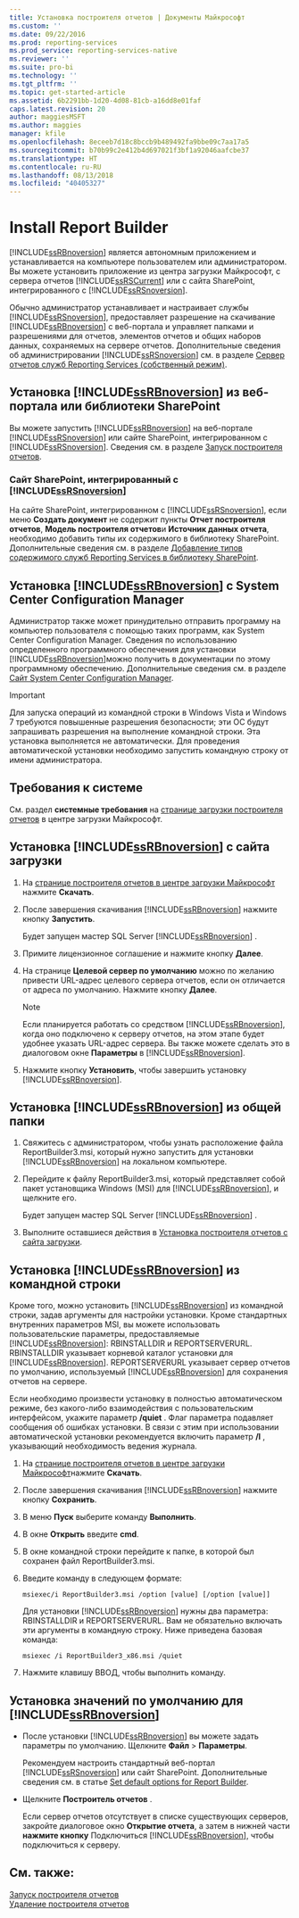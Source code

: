 ```yaml
---
title: Установка построителя отчетов | Документы Майкрософт
ms.custom: ''
ms.date: 09/22/2016
ms.prod: reporting-services
ms.prod_service: reporting-services-native
ms.reviewer: ''
ms.suite: pro-bi
ms.technology: ''
ms.tgt_pltfrm: ''
ms.topic: get-started-article
ms.assetid: 6b2291bb-1d20-4d08-81cb-a16dd8e01faf
caps.latest.revision: 20
author: maggiesMSFT
ms.author: maggies
manager: kfile
ms.openlocfilehash: 8eceeb7d18c8bccb9b489492fa9bbe09c7aa17a5
ms.sourcegitcommit: b70b99c2e412b4d697021f3bf1a92046aafcbe37
ms.translationtype: HT
ms.contentlocale: ru-RU
ms.lasthandoff: 08/13/2018
ms.locfileid: "40405327"
---
```

# <a name="install-report-builder"></a>Install Report Builder
  [!INCLUDE[ssRBnoversion](../../includes/ssrbnoversion.md)] является автономным приложением и устанавливается на компьютере пользователем или администратором. Вы можете установить приложение из центра загрузки Майкрософт, с сервера отчетов [!INCLUDE[ssRSCurrent](../../includes/ssrscurrent-md.md)] или с сайта SharePoint, интегрированного с [!INCLUDE[ssRSnoversion](../../includes/ssrsnoversion-md.md)].  
  
 Обычно администратор устанавливает и настраивает службы [!INCLUDE[ssRSnoversion](../../includes/ssrsnoversion-md.md)], предоставляет разрешение на скачивание [!INCLUDE[ssRBnoversion](../../includes/ssrbnoversion.md)] с веб-портала и управляет папками и разрешениями для отчетов, элементов отчетов и общих наборов данных, сохраняемых на сервере отчетов. Дополнительные сведения об администрировании [!INCLUDE[ssRSnoversion](../../includes/ssrsnoversion-md.md)] см. в разделе [Сервер отчетов служб Reporting Services (собственный режим)](../../reporting-services/report-server/reporting-services-report-server-native-mode.md).  
  
## <a name="install-includessrbnoversionincludesssrbnoversionmd-from--a--web-portal-or-sharepoint-library"></a>Установка [!INCLUDE[ssRBnoversion](../../includes/ssrbnoversion.md)] из веб-портала или библиотеки SharePoint 
  
 Вы можете запустить [!INCLUDE[ssRBnoversion](../../includes/ssrbnoversion.md)] на веб-портале [!INCLUDE[ssRSnoversion](../../includes/ssrsnoversion-md.md)] или сайте SharePoint, интегрированном с [!INCLUDE[ssRSnoversion](../../includes/ssrsnoversion-md.md)]. Сведения см. в разделе [Запуск построителя отчетов](../../reporting-services/report-builder/start-report-builder.md).  
  
### <a name="sharepoint-site-integrated-with-includessrsnoversionincludesssrsnoversion-mdmd"></a>Сайт SharePoint, интегрированный с [!INCLUDE[ssRSnoversion](../../includes/ssrsnoversion-md.md)]
  
 На сайте SharePoint, интегрированном с [!INCLUDE[ssRSnoversion](../../includes/ssrsnoversion-md.md)], если меню **Создать документ** не содержит пункты **Отчет построителя отчетов**, **Модель построителя отчетов**и **Источник данных отчета**, необходимо добавить типы их содержимого в библиотеку SharePoint. Дополнительные сведения см. в разделе [Добавление типов содержимого служб Reporting Services в библиотеку SharePoint](../../reporting-services/report-server-sharepoint/add-reporting-services-content-types-to-a-sharepoint-library.md).  
 
## <a name="install-includessrbnoversionincludesssrbnoversionmd-with-system-center-configuration-manager"></a>Установка [!INCLUDE[ssRBnoversion](../../includes/ssrbnoversion.md)] с System Center Configuration Manager 
  
 Администратор также может принудительно отправить программу на компьютер пользователя с помощью таких программ, как System Center Configuration Manager. Сведения по использованию определенного программного обеспечения для установки [!INCLUDE[ssRBnoversion](../../includes/ssrbnoversion.md)]можно получить в документации по этому программному обеспечению. Дополнительные сведения см. в разделе [Сайт System Center Configuration Manager](https://www.microsoft.com/en-us/cloud-platform/system-center-configuration-manager).  
  
> [!IMPORTANT]  
>  Для запуска операций из командной строки в Windows Vista и Windows 7 требуются повышенные разрешения безопасности; эти ОС будут запрашивать разрешения на выполнение командной строки. Эта установка выполняется не автоматически. Для проведения автоматической установки необходимо запустить командную строку от имени администратора.  
  
## <a name="system-requirements"></a>Требования к системе
  
 См. раздел **системные требования** на [странице загрузки построителя отчетов](http://go.microsoft.com/fwlink/?LinkID=734968) в центре загрузки Майкрософт.
  
##  <a name="download"></a> Установка [!INCLUDE[ssRBnoversion](../../includes/ssrbnoversion.md)] с сайта загрузки  
  
1.  На [странице построителя отчетов в центре загрузки Майкрософт](http://go.microsoft.com/fwlink/?LinkID=734968) нажмите **Скачать**.  
  
2.  После завершения скачивания [!INCLUDE[ssRBnoversion](../../includes/ssrbnoversion.md)] нажмите кнопку **Запустить**.  
  
     Будет запущен мастер SQL Server [!INCLUDE[ssRBnoversion](../../includes/ssrbnoversion.md)] .  
  
3.  Примите лицензионное соглашение и нажмите кнопку **Далее**.  
  
4.  На странице **Целевой сервер по умолчанию** можно по желанию привести URL-адрес целевого сервера отчетов, если он отличается от адреса по умолчанию. Нажмите кнопку **Далее**.  
  
    > [!NOTE]  
    >  Если планируется работать со средством [!INCLUDE[ssRBnoversion](../../includes/ssrbnoversion.md)], когда оно подключено к серверу отчетов, на этом этапе будет удобнее указать URL-адрес сервера. Вы также можете сделать это в диалоговом окне **Параметры** в [!INCLUDE[ssRBnoversion](../../includes/ssrbnoversion.md)].  
  
5.  Нажмите кнопку **Установить**, чтобы завершить установку [!INCLUDE[ssRBnoversion](../../includes/ssrbnoversion.md)].  
  
## <a name="to-install-includessrbnoversionincludesssrbnoversionmd-from-a-share"></a>Установка [!INCLUDE[ssRBnoversion](../../includes/ssrbnoversion.md)] из общей папки  
  
1.  Свяжитесь с администратором, чтобы узнать расположение файла ReportBuilder3.msi, который нужно запустить для установки [!INCLUDE[ssRBnoversion](../../includes/ssrbnoversion.md)] на локальном компьютере.  
  
2.  Перейдите к файлу ReportBuilder3.msi, который представляет собой пакет установщика Windows (MSI) для [!INCLUDE[ssRBnoversion](../../includes/ssrbnoversion.md)], и щелкните его.  
  
     Будет запущен мастер SQL Server [!INCLUDE[ssRBnoversion](../../includes/ssrbnoversion.md)] .  
  
3.  Выполните оставшиеся действия в [Установка построителя отчетов с сайта загрузки](#download).  
  
## <a name="to-install-includessrbnoversionincludesssrbnoversionmd-from-the-command-line"></a>Установка [!INCLUDE[ssRBnoversion](../../includes/ssrbnoversion.md)] из командной строки 

 Кроме того, можно установить [!INCLUDE[ssRBnoversion](../../includes/ssrbnoversion.md)] из командной строки, задав аргументы для настройки установки. Кроме стандартных внутренних параметров MSI, вы можете использовать пользовательские параметры, предоставляемые [!INCLUDE[ssRBnoversion](../../includes/ssrbnoversion.md)]: RBINSTALLDIR и REPORTSERVERURL. RBINSTALLDIR указывает корневой каталог установки для [!INCLUDE[ssRBnoversion](../../includes/ssrbnoversion.md)]. REPORTSERVERURL указывает сервер отчетов по умолчанию, используемый [!INCLUDE[ssRBnoversion](../../includes/ssrbnoversion.md)] для сохранения отчетов на сервере.  
  
 Если необходимо произвести установку в полностью автоматическом режиме, без какого-либо взаимодействия с пользовательским интерфейсом, укажите параметр **/quiet** . Флаг параметра подавляет сообщения об ошибках установки. В связи с этим при использовании автоматической установки рекомендуется включить параметр **/l** , указывающий необходимость ведения журнала.   
  
1.  На [странице построителя отчетов в центре загрузки Майкрософт](http://go.microsoft.com/fwlink/?LinkID=734968)нажмите **Скачать**.  
  
2.  После завершения скачивания [!INCLUDE[ssRBnoversion](../../includes/ssrbnoversion.md)] нажмите кнопку **Сохранить**.  
  
3.  В меню **Пуск** выберите команду **Выполнить**.  
  
4.  В окне **Открыть** введите **cmd**.  
  
5.  В окне командной строки перейдите к папке, в которой был сохранен файл ReportBuilder3.msi.  
  
6.  Введите команду в следующем формате:  
  
     `msiexec/i ReportBuilder3.msi /option [value] [/option [value]]`  
  
     Для установки [!INCLUDE[ssRBnoversion](../../includes/ssrbnoversion.md)] нужны два параметра: RBINSTALLDIR и REPORTSERVERURL. Вам не обязательно включать эти аргументы в командную строку. Ниже приведена базовая команда:  
  
     `msiexec /i ReportBuilder3_x86.msi /quiet`  
  
7.  Нажмите клавишу ВВОД, чтобы выполнить команду.  
  
## <a name="set-includessrbnoversionincludesssrbnoversionmd-defaults"></a>Установка значений по умолчанию для [!INCLUDE[ssRBnoversion](../../includes/ssrbnoversion.md)]  
  
-   После установки [!INCLUDE[ssRBnoversion](../../includes/ssrbnoversion.md)] вы можете задать параметры по умолчанию. Щелкните **Файл** > **Параметры**.  
  
     Рекомендуем настроить стандартный веб-портал [!INCLUDE[ssRSnoversion](../../includes/ssrsnoversion-md.md)] или сайт SharePoint. Дополнительные сведения см. в статье [Set default options for Report Builder](../../reporting-services/report-builder/set-default-options-for-report-builder.md).  
  
-   Щелкните **Построитель отчетов** .  
  
     Если сервер отчетов отсутствует в списке существующих серверов, закройте диалоговое окно **Открытие отчета**, а затем в нижней части **нажмите кнопку** Подключиться [!INCLUDE[ssRBnoversion](../../includes/ssrbnoversion.md)], чтобы подключиться к серверу.  
  
## <a name="see-also"></a>См. также:  
 [Запуск построителя отчетов](../../reporting-services/report-builder/start-report-builder.md)   
 [Удаление построителя отчетов](../../reporting-services/install-windows/uninstall-report-builder.md)  
  
  
